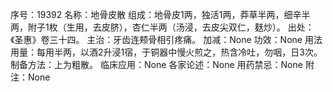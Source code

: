 序号：19392
名称：地骨皮散
组成：地骨皮1两，独活1两，莽草半两，细辛半两，附子1枚（生用，去皮脐），杏仁半两（汤浸，去皮尖双仁，麸炒）。
出处：《圣惠》卷三十四。
主治：牙齿连颊骨相引疼痛。
加减：None
功效：None
用法用量：每用半两，以酒2升浸1宿，于铜器中慢火煎之，热含冷吐，勿咽，日3次。
制备方法：上为粗散。
临床应用：None
各家论述：None
用药禁忌：None
附注：None

